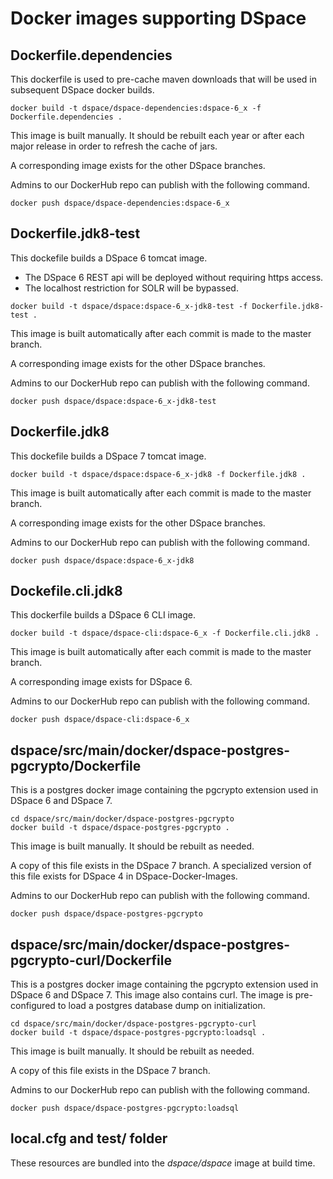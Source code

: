# Docker images supporting DSpace

## Dockerfile.dependencies

This dockerfile is used to pre-cache maven downloads that will be used in subsequent DSpace docker builds.
```
docker build -t dspace/dspace-dependencies:dspace-6_x -f Dockerfile.dependencies .
```

This image is built manually.  It should be rebuilt each year or after each major release in order to refresh the cache of jars.  

A corresponding image exists for the other DSpace branches.

Admins to our DockerHub repo can publish with the following command.
```
docker push dspace/dspace-dependencies:dspace-6_x
```

## Dockerfile.jdk8-test

This dockefile builds a DSpace 6 tomcat image.  
- The DSpace 6 REST api will be deployed without requiring https access.
- The localhost restriction for SOLR will be bypassed.

```
docker build -t dspace/dspace:dspace-6_x-jdk8-test -f Dockerfile.jdk8-test .
```

This image is built automatically after each commit is made to the master branch.

A corresponding image exists for the other DSpace branches.

Admins to our DockerHub repo can publish with the following command.
```
docker push dspace/dspace:dspace-6_x-jdk8-test
```

## Dockerfile.jdk8

This dockefile builds a DSpace 7 tomcat image.
```
docker build -t dspace/dspace:dspace-6_x-jdk8 -f Dockerfile.jdk8 .
```

This image is built automatically after each commit is made to the master branch.

A corresponding image exists for the other DSpace branches.

Admins to our DockerHub repo can publish with the following command.
```
docker push dspace/dspace:dspace-6_x-jdk8
```

## Dockefile.cli.jdk8

This dockerfile builds a DSpace 6 CLI image.
```
docker build -t dspace/dspace-cli:dspace-6_x -f Dockerfile.cli.jdk8 .
```

This image is built automatically after each commit is made to the master branch.

A corresponding image exists for DSpace 6.

Admins to our DockerHub repo can publish with the following command.
```
docker push dspace/dspace-cli:dspace-6_x
```

## dspace/src/main/docker/dspace-postgres-pgcrypto/Dockerfile

This is a postgres docker image containing the pgcrypto extension used in DSpace 6 and DSpace 7.
```
cd dspace/src/main/docker/dspace-postgres-pgcrypto
docker build -t dspace/dspace-postgres-pgcrypto .
```

This image is built manually.  It should be rebuilt as needed.

A copy of this file exists in the DSpace 7 branch.  A specialized version of this file exists for DSpace 4 in DSpace-Docker-Images.

Admins to our DockerHub repo can publish with the following command.
```
docker push dspace/dspace-postgres-pgcrypto
```

## dspace/src/main/docker/dspace-postgres-pgcrypto-curl/Dockerfile

This is a postgres docker image containing the pgcrypto extension used in DSpace 6 and DSpace 7.
This image also contains curl.  The image is pre-configured to load a postgres database dump on initialization.
```
cd dspace/src/main/docker/dspace-postgres-pgcrypto-curl
docker build -t dspace/dspace-postgres-pgcrypto:loadsql .
```

This image is built manually.  It should be rebuilt as needed.

A copy of this file exists in the DSpace 7 branch.

Admins to our DockerHub repo can publish with the following command.
```
docker push dspace/dspace-postgres-pgcrypto:loadsql
```

## local.cfg and test/ folder

These resources are bundled into the _dspace/dspace_ image at build time.
